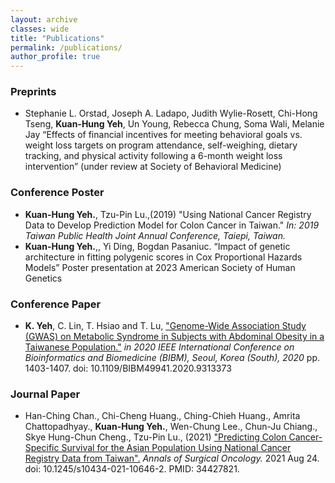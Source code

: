 ```yaml
---
layout: archive
classes: wide
title: "Publications"
permalink: /publications/
author_profile: true
---
```

### Preprints
* Stephanie L. Orstad, Joseph A. Ladapo, Judith Wylie-Rosett, Chi-Hong Tseng, **Kuan-Hung Yeh**, Un Young, Rebecca Chung, Soma Wali, Melanie Jay “Effects of financial incentives for meeting behavioral goals vs. weight loss targets on program attendance, self-weighing, dietary tracking, and physical activity following a 6-month weight loss intervention” (under review at Society of Behavioral Medicine)

### Conference Poster
* **Kuan-Hung Yeh.**, Tzu-Pin Lu.,(2019) "Using National Cancer Registry Data to Develop Prediction Model for Colon Cancer in Taiwan." *In: 2019 Taiwan Public Health Joint Annual Conference, Taiepi, Taiwan.*
* **Kuan-Hung Yeh.**,, Yi Ding, Bogdan Pasaniuc. “Impact of genetic architecture in fitting polygenic scores in Cox Proportional Hazards Models” Poster presentation at 2023 American Society of Human Genetics

### Conference Paper
* **K. Yeh**, C. Lin, T. Hsiao and T. Lu,  ["Genome-Wide Association Study (GWAS) on Metabolic Syndrome in Subjects with Abdominal Obesity in a Taiwanese Population."](https://www.computer.org/csdl/proceedings-article/bibm/2020/09313373/1qmghpCxV2E) *in 2020 IEEE International Conference on Bioinformatics and Biomedicine (BIBM), Seoul, Korea (South), 2020* pp. 1403-1407.
doi: 10.1109/BIBM49941.2020.9313373

### Journal Paper
* Han-Ching Chan., Chi-Cheng Huang., Ching-Chieh Huang., Amrita Chattopadhyay., **Kuan-Hung Yeh.**, Wen-Chung Lee., Chun-Ju Chiang., Skye Hung-Chun Cheng., Tzu-Pin Lu., (2021) ["Predicting Colon Cancer-Specific Survival for the Asian Population Using National Cancer Registry Data from Taiwan".](https://pubmed.ncbi.nlm.nih.gov/34427821/) *Annals of Surgical Oncology.*  2021 Aug 24. doi: 10.1245/s10434-021-10646-2. PMID: 34427821.
